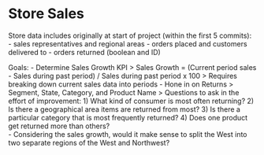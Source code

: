 # Store Sales

Store data includes originally at start of project (within the first 5 commits): 
    - sales representatives and regional areas
    - orders placed and customers delivered to
    - orders returned (boolean and ID)

Goals: 
    - Determine Sales Growth KPI
        > Sales Growth = (Current period sales - Sales during past period) / Sales during past period x 100
            > Requires breaking down current sales data into periods
    - Hone in on Returns 
        > Segment, State, Category, and Product Name
            > Questions to ask in the effort of improvement:
            1) What kind of consumer is most often returning?
            2) Is there a geographical area items are returned from most?
            3) Is there a particular category that is most frequently returned?
            4) Does one product get returned more than others?  
    - Considering the sales growth, would it make sense to split the West into two separate regions of the West and Northwest?